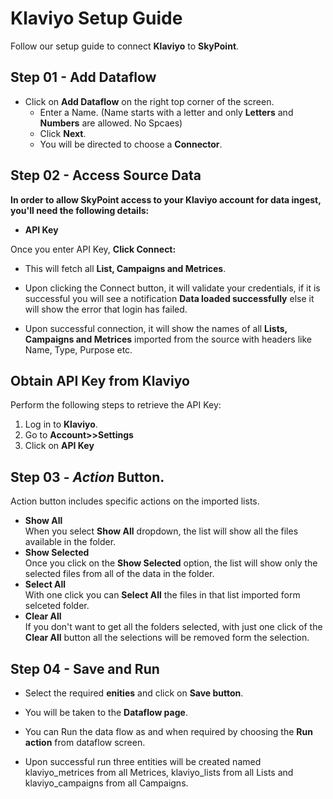 # Klaviyo Setup Guide
Follow our setup guide to connect **Klaviyo** to  **SkyPoint**.

## Step 01 - Add Dataflow

- Click on **Add Dataflow** on the right top corner of the screen.
    - Enter a Name. (Name starts with a letter and only **Letters** and **Numbers** are allowed. No Spcaes)
    - Click **Next**.
    - You will be directed to choose a **Connector**.

## Step 02 - Access Source Data 
**In order to allow SkyPoint access to your Klaviyo account for data ingest, you'll need the following details:**

-	**API Key**

   Once you enter API Key, **Click Connect:**
   - This will fetch all **List, Campaigns and Metrices**.

   - Upon clicking the Connect button, it will validate your credentials, if it is successful you will see a notification **Data loaded successfully** else it will show the error that login has failed.

   - Upon successful connection, it will show the names of all **Lists, Campaigns and Metrices** imported from the source with headers like Name, Type, Purpose etc.

## Obtain API Key from Klaviyo
Perform the following steps to retrieve the API Key:

1. Log in to **Klaviyo**.
2. Go to **Account>>Settings**
3. Click on **API Key**


## Step 03 - *Action* Button.
Action button includes specific actions on the imported lists.
- **Show All**<br>
When you select **Show All** dropdown, the list will show all the files available in the folder.
- **Show Selected**<br>
Once you click on the **Show Selected** option, the list will show only the selected files from all of the data in the folder.
- **Select All**<br>
With one click you can **Select All** the files in that list imported form selceted folder.
- **Clear All**<br>
If you don't want to get all the folders selected, with just one click of the **Clear All** button all the selections will be removed form the selection.

## Step 04 - Save and Run

-	Select the required **enities** and click on **Save button**.

-	You will be taken to the **Dataflow page**.

-	You can Run the data flow as and when required by choosing the **Run action** from dataflow screen.

-	Upon successful run three entities will be created named klaviyo_metrices from all Metrices, klaviyo_lists from all Lists and klaviyo_campaigns from all Campaigns.


